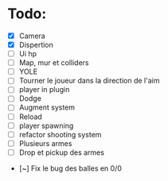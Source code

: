 # Todo:
- [x] Camera
- [x] Dispertion
- [ ] Ui hp
- [ ] Map, mur et colliders
- [ ] YOLE
- [ ] Tourner le joueur dans la direction de l'aim
- [ ] player in plugin
- [ ] Dodge
- [ ] Augment system
- [ ] Reload
- [ ] player spawning
- [ ] refactor shooting system
- [ ] Plusieurs armes
- [ ] Drop et pickup des armes
- [~] Fix le bug des balles en 0/0
